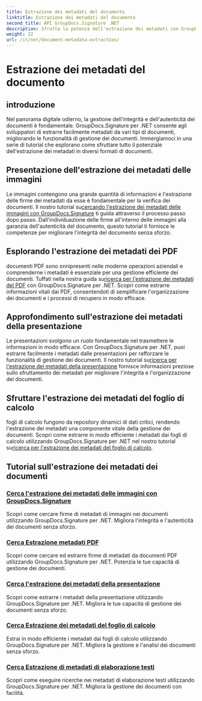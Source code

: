 ```yaml
---
title: Estrazione dei metadati del documento
linktitle: Estrazione dei metadati del documento
second_title: API GroupDocs.Signature .NET
description: Sfrutta la potenza dell'estrazione dei metadati con GroupDocs.Signature per .NET. Impara a cercare ed estrarre facilmente i metadati dei documenti per una gestione migliorata.
weight: 22
url: /it/net/document-metadata-extraction/
---
```


# Estrazione dei metadati del documento


## introduzione

Nel panorama digitale odierno, la gestione dell'integrità e dell'autenticità dei documenti è fondamentale. GroupDocs.Signature per .NET consente agli sviluppatori di estrarre facilmente metadati da vari tipi di documenti, migliorando le funzionalità di gestione dei documenti. Immergiamoci in una serie di tutorial che esplorano come sfruttare tutto il potenziale dell'estrazione dei metadati in diversi formati di documenti.

## Presentazione dell'estrazione dei metadati delle immagini
 Le immagini contengono una grande quantità di informazioni e l'estrazione delle firme dei metadati da esse è fondamentale per la verifica dei documenti. Il nostro tutorial su[cercando l'estrazione dei metadati delle immagini con GroupDocs.Signature](./search-image-metadata-extraction/) ti guida attraverso il processo passo dopo passo. Dall'individuazione delle firme all'interno delle immagini alla garanzia dell'autenticità del documento, questo tutorial ti fornisce le competenze per migliorare l'integrità del documento senza sforzo.

## Esplorando l'estrazione dei metadati dei PDF
 documenti PDF sono onnipresenti nelle moderne operazioni aziendali e comprenderne i metadati è essenziale per una gestione efficiente dei documenti. Tuffati nella nostra guida su[ricerca per l'estrazione dei metadati del PDF](./search-pdf-metadata-extraction/) con GroupDocs.Signature per .NET. Scopri come estrarre informazioni vitali dai PDF, consentendoti di semplificare l'organizzazione dei documenti e i processi di recupero in modo efficace.

## Approfondimento sull'estrazione dei metadati della presentazione
 Le presentazioni svolgono un ruolo fondamentale nel trasmettere le informazioni in modo efficace. Con GroupDocs.Signature per .NET, puoi estrarre facilmente i metadati dalle presentazioni per rafforzare le funzionalità di gestione dei documenti. Il nostro tutorial su[ricerca per l'estrazione dei metadati della presentazione](./search-presentation-metadata-extraction/) fornisce informazioni preziose sullo sfruttamento dei metadati per migliorare l'integrità e l'organizzazione dei documenti.

## Sfruttare l'estrazione dei metadati del foglio di calcolo
 fogli di calcolo fungono da repository dinamici di dati critici, rendendo l'estrazione dei metadati una componente vitale della gestione dei documenti. Scopri come estrarre in modo efficiente i metadati dai fogli di calcolo utilizzando GroupDocs.Signature per .NET nel nostro tutorial su[ricerca per l'estrazione dei metadati del foglio di calcolo](./search-spreadsheet-metadata-extraction/). 

## Tutorial sull'estrazione dei metadati dei documenti
### [Cerca l'estrazione dei metadati delle immagini con GroupDocs.Signature](./search-image-metadata-extraction/)
Scopri come cercare firme di metadati di immagini nei documenti utilizzando GroupDocs.Signature per .NET. Migliora l'integrità e l'autenticità dei documenti senza sforzo.
### [Cerca Estrazione metadati PDF](./search-pdf-metadata-extraction/)
Scopri come cercare ed estrarre firme di metadati da documenti PDF utilizzando GroupDocs.Signature per .NET. Potenzia le tue capacità di gestione dei documenti.
### [Cerca l'estrazione dei metadati della presentazione](./search-presentation-metadata-extraction/)
Scopri come estrarre i metadati della presentazione utilizzando GroupDocs.Signature per .NET. Migliora le tue capacità di gestione dei documenti senza sforzo.
### [Cerca Estrazione dei metadati del foglio di calcolo](./search-spreadsheet-metadata-extraction/)
Estrai in modo efficiente i metadati dai fogli di calcolo utilizzando GroupDocs.Signature per .NET. Migliora la gestione e l'analisi dei documenti senza sforzo.
### [Cerca Estrazione di metadati di elaborazione testi](./search-word-processing-metadata-extraction/)
Scopri come eseguire ricerche nei metadati di elaborazione testi utilizzando GroupDocs.Signature per .NET. Migliora la gestione dei documenti con facilità.